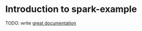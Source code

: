 # Introduction to spark-example

TODO: write [great documentation](http://jacobian.org/writing/what-to-write/)
